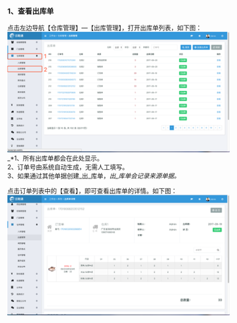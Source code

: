 ### 1、查看出库单

点击左边导航【仓库管理】—【出库管理】，打开出库单列表，如下图：![](/assets/kcgl-ckd-1.png)_\*1、所有出库单都会在此处显示。  
  2、订单号由系统自动生成，无需人工填写。  
  3、如果通过其他单据创建_出_库单，_出_库单会记录来源单据。_

点击订单列表中的【查看】，即可查看出库单的详情。如下图：![](/assets/kcgl-ckd-2.png)

